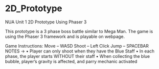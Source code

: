 # 2D_Prototype
NUA Unit 1 2D Prototype Using Phaser 3

This prototype is a 3 phase boss battle similar to Mega Man. The game is using the Phaser 3 framework and is playable on webpage.

Game Instructions:
Move – WASD
Shoot – Left Click
Jump – SPACEBAR
NOTES -> 
•	Player can only shoot when they have the Blue Staff
•	In each phase, the player starts WITHOUT their staff
•	When collecting the blue bubble, player’s gravity is affected, and parry mechanic activated 

